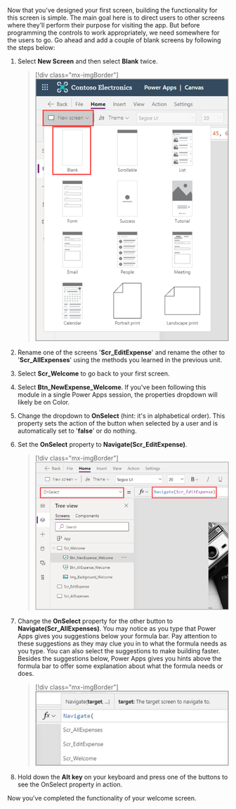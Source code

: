 Now that you've designed your first screen, building the functionality for this screen is simple. The main goal here is to direct users to other screens where they'll perform their purpose for visiting the app. But before programming the controls to work appropriately, we need somewhere for the users to go. Go ahead and add a couple of blank screens by following the steps below:

1. Select **New Screen** and then select **Blank** twice.

   > [!div class="mx-imgBorder"]
   > [![Screenshot of Power Apps Home view with the New screen menu expanded and Blank selected.](../media/new.png)](../media/new.png#lightbox)

1. Rename one of the screens '**Scr_EditExpense**' and rename the other to '**Scr_AllExpenses**' using the methods you learned in the previous unit.

1. Select **Scr_Welcome** to go back to your first screen.

1. Select **Btn_NewExpense_Welcome**. If you've been following this module in a single Power Apps session, the properties dropdown will likely be on Color.

1. Change the dropdown to **OnSelect** (hint: it's in alphabetical order). This property sets the action of the button when selected by a user and is automatically set to '**false**' or do nothing.

1. Set the **OnSelect** property to **Navigate(Scr_EditExpense)**.

   > [!div class="mx-imgBorder"]
   > [![Screenshot of Power Apps property dropdown set to OnSelect and the corresponding formula set to Navigate(Scr_EditExpense).](../media/on-select.png)](../media/on-select.png#lightbox)

1. Change the **OnSelect** property for the other button to **Navigate(Scr_AllExpenses)**. You may notice as you type that Power Apps gives you suggestions below your formula bar. Pay attention to these suggestions as they may clue you in to what the formula needs as you type. You can also select the suggestions to make building faster. Besides the suggestions below, Power Apps gives you hints above the formula bar to offer some explanation about what the formula needs or does.

   > [!div class="mx-imgBorder"]
   > [![Screenshot of the Navigate formula showing suggestions after you type Navigate(.](../media/navigate.png)](../media/navigate.png#lightbox)

1. Hold down the **Alt key** on your keyboard and press one of the buttons to see the OnSelect property in action.

Now you've completed the functionality of your welcome screen.
